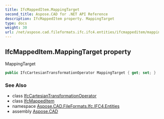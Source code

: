 ```yaml
---
title: IfcMappedItem.MappingTarget
second_title: Aspose.CAD for .NET API Reference
description: IfcMappedItem property. MappingTarget
type: docs
weight: 30
url: /net/aspose.cad.fileformats.ifc.ifc4.entities/ifcmappeditem/mappingtarget/
---
```

## IfcMappedItem.MappingTarget property

MappingTarget

```csharp
public IfcCartesianTransformationOperator MappingTarget { get; set; }
```

### See Also

* class [IfcCartesianTransformationOperator](../../ifccartesiantransformationoperator/)
* class [IfcMappedItem](../)
* namespace [Aspose.CAD.FileFormats.Ifc.IFC4.Entities](../../ifcmappeditem/)
* assembly [Aspose.CAD](../../../)


